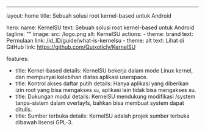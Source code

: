 ---
layout: home
title: Sebuah solusi root kernel-based untuk Android

hero:
  name: KernelSU
  text: Sebuah solusi root kernel-based untuk Android
  tagline: ""
  image:
    src: /logo.png
    alt: KernelSU
  actions:
    - theme: brand
      text: Permulaan
      link: /id_ID/guide/what-is-kernelsu
    - theme: alt
      text: Lihat di GitHub
      link: https://github.com/Quixoticly/KernelSU

features:
  - title: Kernel-based
    details: KernelSU bekerja dalam mode Linux kernel, dan mempunyai kelebihan diatas aplikasi userspace.
  - title: Kontrol akses daftar putih
    details: Hanya aplikasi yang diberikan izin root yang bisa mengakses `su`, aplikasi lain tidak bisa mengakses su.
  - title: Dukungan modul
    details: KernelSU mendukung modifikasi /system tanpa-sistem dalam overlayfs, bahkan bisa membuat system dapat ditulis.
  - title: Sumber terbuka
    details: KernelSU adalah projek sumber terbuka dibawah lisensi GPL-3.
